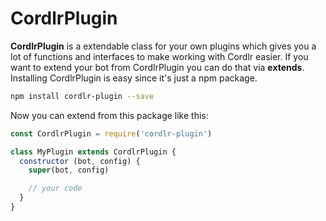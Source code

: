 # CordlrPlugin

**CordlrPlugin** is a extendable class for your own plugins which gives you a lot of functions and interfaces to make working with Cordlr easier. If you want to extend your bot from CordlrPlugin you can do that via **extends**. Installing CordlrPlugin is easy since it's just a npm package.

```sh
npm install cordlr-plugin --save
```

Now you can extend from this package like this:

```js
const CordlrPlugin = require('cordlr-plugin')

class MyPlugin extends CordlrPlugin {
  constructor (bot, config) {
    super(bot, config)

    // your code
  }
}
```